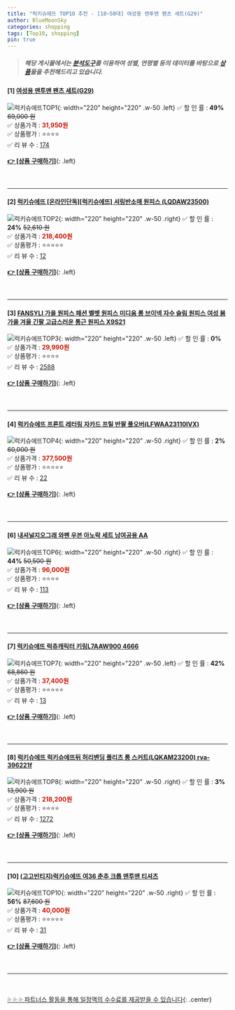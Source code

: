 ```yaml
---
title: "럭키슈에뜨 TOP10 추천 - [10~50대] 여성용 맨투맨 팬츠 세트(G29)"
author: BlueMoonSky
categories: shopping
tags: [Top10, shopping]
pin: true
---
```


> ##### 해당 게시물에서는 [**분석도구**](https://itemscout.io/)를 이용하여 **성별**, **연령별** 등의 데이터를 바탕으로 [**상품**](https://link.coupang.com/a/baae76)들을 추천해드리고 있습니다.

#### [1] [여성용 맨투맨 팬츠 세트(G29)](https://link.coupang.com/re/AFFSDP?lptag=AF5964186&subid=bluemoonsky6999&pageKey=7553965512&traceid=V0-153&itemId=19886018237&vendorItemId=86986399204)
![럭키슈에뜨TOP1](https://thumbnail10.coupangcdn.com/thumbnails/remote/230x230ex/image/vendor_inventory/4008/9270e2327c632d905aeeda1227f3fabf467d5ea8ec206a2dce75cdf3aff9.jpg){: width="220" height="220" .w-50 .left}
✅ 할 인 률 : **49%** ~~<del class="base-price"> 69,000  </del>원~~<br>
✅ 상품가격 : <span style="color:#cb1400"> **31,950원** </span><br>
✅ 상품평가 : ⭐⭐⭐⭐<br>
✅ 리 뷰 수 : [174](https://link.coupang.com/re/AFFSDP?lptag=AF5964186&subid=bluemoonsky6999&pageKey=7553965512&traceid=V0-153&itemId=19886018237&vendorItemId=86986399204)<br>
<br>
[**👉  [상품 구매하기]**](https://link.coupang.com/re/AFFSDP?lptag=AF5964186&subid=bluemoonsky6999&pageKey=7553965512&traceid=V0-153&itemId=19886018237&vendorItemId=86986399204){: .left}
<br>
<br>
<br>

***

#### [2] [럭키슈에뜨 [온라인단독][럭키슈에뜨] 셔링반소매 원피스 (LQDAW23500)](https://link.coupang.com/re/AFFSDP?lptag=AF5964186&subid=bluemoonsky6999&pageKey=7618672377&traceid=V0-153&itemId=20194055640&vendorItemId=87288185300)
![럭키슈에뜨TOP2](https://thumbnail8.coupangcdn.com/thumbnails/remote/230x230ex/image/vendor_inventory/d09e/5d38d61223e39c0ce68610d664e3c8033eb7165853949960603fa15f33e8.jpg){: width="220" height="220" .w-50 .right}
✅ 할 인 률 : **24%** ~~<del class="base-price"> 52,610  </del>원~~<br>
✅ 상품가격 : <span style="color:#cb1400"> **218,400원** </span><br>
✅ 상품평가 : ⭐⭐⭐⭐⭐<br>
✅ 리 뷰 수 : [12](https://link.coupang.com/re/AFFSDP?lptag=AF5964186&subid=bluemoonsky6999&pageKey=7618672377&traceid=V0-153&itemId=20194055640&vendorItemId=87288185300)<br>
<br>
[**👉  [상품 구매하기]**](https://link.coupang.com/re/AFFSDP?lptag=AF5964186&subid=bluemoonsky6999&pageKey=7618672377&traceid=V0-153&itemId=20194055640&vendorItemId=87288185300){: .left}
<br>
<br>
<br>

***

#### [3] [FANSYLI 가을 원피스 패션 벨벳 원피스 미디움 롱 브이넥 자수 슬림 원피스 여성 봄가을 겨울 긴팔 고급스러운 통근 원피스 X9S21](https://link.coupang.com/re/AFFSDP?lptag=AF5964186&subid=bluemoonsky6999&pageKey=7614630191&traceid=V0-153&itemId=20174823242&vendorItemId=87266820989)
![럭키슈에뜨TOP3](https://thumbnail10.coupangcdn.com/thumbnails/remote/230x230ex/image/vendor_inventory/d500/34f99d30156648ffe4ec99db11bc5c04504f15988fa80c5e711ac420b03c.jpg){: width="220" height="220" .w-50 .left}
✅ 할 인 률 : **0%** <br>
✅ 상품가격 : <span style="color:#cb1400"> **29,990원** </span><br>
✅ 상품평가 : ⭐⭐⭐⭐<br>
✅ 리 뷰 수 : [2588](https://link.coupang.com/re/AFFSDP?lptag=AF5964186&subid=bluemoonsky6999&pageKey=7614630191&traceid=V0-153&itemId=20174823242&vendorItemId=87266820989)<br>
<br>
[**👉  [상품 구매하기]**](https://link.coupang.com/re/AFFSDP?lptag=AF5964186&subid=bluemoonsky6999&pageKey=7614630191&traceid=V0-153&itemId=20174823242&vendorItemId=87266820989){: .left}
<br>
<br>
<br>

***

#### [4] [럭키슈에뜨 프론트 레터링 자카드 프릴 반팔 풀오버(LFWAA23110IVX)](https://link.coupang.com/re/AFFSDP?lptag=AF5964186&subid=bluemoonsky6999&pageKey=7519965980&traceid=V0-153&itemId=19721346168&vendorItemId=86825489254)
![럭키슈에뜨TOP4](https://thumbnail10.coupangcdn.com/thumbnails/remote/230x230ex/image/vendor_inventory/88c2/b0e208ebddc54621824367077ca13cedaa1fe6d287100627c2f2313b5b52.jpg){: width="220" height="220" .w-50 .right}
✅ 할 인 률 : **2%** ~~<del class="base-price"> 60,000  </del>원~~<br>
✅ 상품가격 : <span style="color:#cb1400"> **377,500원** </span><br>
✅ 상품평가 : ⭐⭐⭐⭐⭐<br>
✅ 리 뷰 수 : [22](https://link.coupang.com/re/AFFSDP?lptag=AF5964186&subid=bluemoonsky6999&pageKey=7519965980&traceid=V0-153&itemId=19721346168&vendorItemId=86825489254)<br>
<br>
[**👉  [상품 구매하기]**](https://link.coupang.com/re/AFFSDP?lptag=AF5964186&subid=bluemoonsky6999&pageKey=7519965980&traceid=V0-153&itemId=19721346168&vendorItemId=86825489254){: .left}
<br>
<br>
<br>

***

#### [6] [내셔널지오그래 와펜 우븐 아노락 세트 남여공용 AA](https://link.coupang.com/re/AFFSDP?lptag=AF5964186&subid=bluemoonsky6999&pageKey=7625491877&traceid=V0-153&itemId=20226086756&vendorItemId=87315184140)
![럭키슈에뜨TOP6](https://thumbnail10.coupangcdn.com/thumbnails/remote/230x230ex/image/vendor_inventory/9cee/6fd4c829f098156465552578b1dc83b2f70299d82cd71e144775dfd901e8.jpg){: width="220" height="220" .w-50 .right}
✅ 할 인 률 : **44%** ~~<del class="base-price"> 50,500  </del>원~~<br>
✅ 상품가격 : <span style="color:#cb1400"> **96,000원** </span><br>
✅ 상품평가 : ⭐⭐⭐⭐<br>
✅ 리 뷰 수 : [113](https://link.coupang.com/re/AFFSDP?lptag=AF5964186&subid=bluemoonsky6999&pageKey=7625491877&traceid=V0-153&itemId=20226086756&vendorItemId=87315184140)<br>
<br>
[**👉  [상품 구매하기]**](https://link.coupang.com/re/AFFSDP?lptag=AF5964186&subid=bluemoonsky6999&pageKey=7625491877&traceid=V0-153&itemId=20226086756&vendorItemId=87315184140){: .left}
<br>
<br>
<br>

***

#### [7] [럭키슈에뜨 럭츄캐릭터 키링L7AAW900 4666](https://link.coupang.com/re/AFFSDP?lptag=AF5964186&subid=bluemoonsky6999&pageKey=7624809061&traceid=V0-153&itemId=20222846038&vendorItemId=87285160424)
![럭키슈에뜨TOP7](https://thumbnail10.coupangcdn.com/thumbnails/remote/230x230ex/image/vendor_inventory/c519/c2825fec4c815f377ac633541da747eb6338855a85f2d4d46c911d82845a.jpg){: width="220" height="220" .w-50 .left}
✅ 할 인 률 : **42%** ~~<del class="base-price"> 68,860  </del>원~~<br>
✅ 상품가격 : <span style="color:#cb1400"> **37,400원** </span><br>
✅ 상품평가 : ⭐⭐⭐⭐⭐<br>
✅ 리 뷰 수 : [13](https://link.coupang.com/re/AFFSDP?lptag=AF5964186&subid=bluemoonsky6999&pageKey=7624809061&traceid=V0-153&itemId=20222846038&vendorItemId=87285160424)<br>
<br>
[**👉  [상품 구매하기]**](https://link.coupang.com/re/AFFSDP?lptag=AF5964186&subid=bluemoonsky6999&pageKey=7624809061&traceid=V0-153&itemId=20222846038&vendorItemId=87285160424){: .left}
<br>
<br>
<br>

***

#### [8] [럭키슈에뜨 럭키슈에뜨뒤 허리밴딩 플리츠 롱 스커트(LQKAM23200) rva-396221f](https://link.coupang.com/re/AFFSDP?lptag=AF5964186&subid=bluemoonsky6999&pageKey=7377423793&traceid=V0-153&itemId=19044253511&vendorItemId=86167723320)
![럭키슈에뜨TOP8](https://thumbnail7.coupangcdn.com/thumbnails/remote/230x230ex/image/vendor_inventory/3b79/4fbc774abbf96cd0ed851b2b48df5937ead9d7a623855dafffeb72ae8a0e.jpg){: width="220" height="220" .w-50 .right}
✅ 할 인 률 : **3%** ~~<del class="base-price"> 13,900  </del>원~~<br>
✅ 상품가격 : <span style="color:#cb1400"> **218,200원** </span><br>
✅ 상품평가 : ⭐⭐⭐⭐<br>
✅ 리 뷰 수 : [1272](https://link.coupang.com/re/AFFSDP?lptag=AF5964186&subid=bluemoonsky6999&pageKey=7377423793&traceid=V0-153&itemId=19044253511&vendorItemId=86167723320)<br>
<br>
[**👉  [상품 구매하기]**](https://link.coupang.com/re/AFFSDP?lptag=AF5964186&subid=bluemoonsky6999&pageKey=7377423793&traceid=V0-153&itemId=19044253511&vendorItemId=86167723320){: .left}
<br>
<br>
<br>

***

#### [10] [(고고빈티지)럭키슈에뜨 여36 춘추 크롭 맨투맨 티셔츠](https://link.coupang.com/re/AFFSDP?lptag=AF5964186&subid=bluemoonsky6999&pageKey=7613393255&traceid=V0-153&itemId=20168906592&vendorItemId=87261140467)
![럭키슈에뜨TOP10](https://thumbnail10.coupangcdn.com/thumbnails/remote/230x230ex/image/vendor_inventory/b710/138f047bffa3913ae360e2a1381a373b8e4e8994d66e7c5b49a9c6397a9f.jpg){: width="220" height="220" .w-50 .right}
✅ 할 인 률 : **56%** ~~<del class="base-price"> 87,600  </del>원~~<br>
✅ 상품가격 : <span style="color:#cb1400"> **40,000원** </span><br>
✅ 상품평가 : ⭐⭐⭐⭐⭐<br>
✅ 리 뷰 수 : [31](https://link.coupang.com/re/AFFSDP?lptag=AF5964186&subid=bluemoonsky6999&pageKey=7613393255&traceid=V0-153&itemId=20168906592&vendorItemId=87261140467)<br>
<br>
[**👉  [상품 구매하기]**](https://link.coupang.com/re/AFFSDP?lptag=AF5964186&subid=bluemoonsky6999&pageKey=7613393255&traceid=V0-153&itemId=20168906592&vendorItemId=87261140467){: .left}
<br>
<br>
<br>

***
<br><br>[💦 💦 💦 파트너스 활동을 통해 일정액의 수수료를 제공받을 수 있습니다](https://link.coupang.com/a/baae76){: .center}